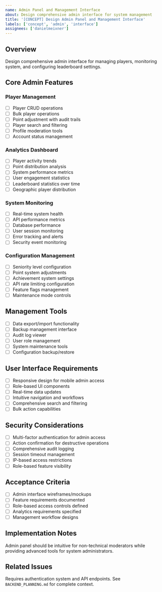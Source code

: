 ```yaml
---
name: Admin Panel and Management Interface
about: Design comprehensive admin interface for system management
title: '[CONCEPT] Design Admin Panel and Management Interface'
labels: ['concept', 'admin', 'interface']
assignees: ['danielmeixner']
---
```


## Overview
Design comprehensive admin interface for managing players, monitoring system, and configuring leaderboard settings.

## Core Admin Features

### Player Management
- [ ] Player CRUD operations
- [ ] Bulk player operations
- [ ] Point adjustment with audit trails
- [ ] Player search and filtering
- [ ] Profile moderation tools
- [ ] Account status management

### Analytics Dashboard
- [ ] Player activity trends
- [ ] Point distribution analysis
- [ ] System performance metrics
- [ ] User engagement statistics
- [ ] Leaderboard statistics over time
- [ ] Geographic player distribution

### System Monitoring
- [ ] Real-time system health
- [ ] API performance metrics
- [ ] Database performance
- [ ] User session monitoring
- [ ] Error tracking and alerts
- [ ] Security event monitoring

### Configuration Management
- [ ] Seniority level configuration
- [ ] Point system adjustments
- [ ] Achievement system settings
- [ ] API rate limiting configuration
- [ ] Feature flags management
- [ ] Maintenance mode controls

## Management Tools
- [ ] Data export/import functionality
- [ ] Backup management interface
- [ ] Audit log viewer
- [ ] User role management
- [ ] System maintenance tools
- [ ] Configuration backup/restore

## User Interface Requirements
- [ ] Responsive design for mobile admin access
- [ ] Role-based UI components
- [ ] Real-time data updates
- [ ] Intuitive navigation and workflows
- [ ] Comprehensive search and filtering
- [ ] Bulk action capabilities

## Security Considerations
- [ ] Multi-factor authentication for admin access
- [ ] Action confirmation for destructive operations
- [ ] Comprehensive audit logging
- [ ] Session timeout management
- [ ] IP-based access restrictions
- [ ] Role-based feature visibility

## Acceptance Criteria
- [ ] Admin interface wireframes/mockups
- [ ] Feature requirements documented
- [ ] Role-based access controls defined
- [ ] Analytics requirements specified
- [ ] Management workflow designs

## Implementation Notes
Admin panel should be intuitive for non-technical moderators while providing advanced tools for system administrators.

## Related Issues
Requires authentication system and API endpoints. See `BACKEND_PLANNING.md` for complete context.